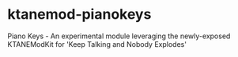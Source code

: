 # ktanemod-pianokeys
Piano Keys - An experimental module leveraging the newly-exposed KTANEModKit for 'Keep Talking and Nobody Explodes'
